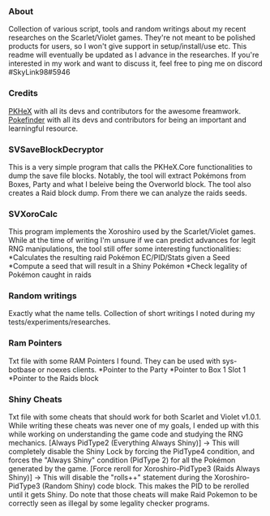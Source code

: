 ### About
Collection of various script, tools and random writings about my recent researches on the Scarlet/Violet games. 
They're not meant to be polished products for users, so I won't give support in setup/install/use etc.
This readme will eventually be updated as I advance in the researches.
If you're interested in my work and want to discuss it, feel free to ping me on discord #SkyLink98#5946

### Credits
[PKHeX](https://github.com/kwsch/PKHeX) with all its devs and contributors for the awesome freamwork. 
[Pokefinder](https://github.com/Admiral-Fish/PokeFinder) with all its devs and contributors for being an important and learningful resource.

### SVSaveBlockDecryptor
This is a very simple program that calls the PKHeX.Core functionalities to dump the save file blocks.
Notably, the tool will extract Pokémons from Boxes, Party and what I beleive being the Overworld block.
The tool also creates a Raid block dump. From there we can analyze the raids seeds.

### SVXoroCalc
This program implements the Xoroshiro used by the Scarlet/Violet games.
While at the time of writing I'm unsure if we can predict advances for legit RNG manipulations, the tool still offer some interesting functionalities:
*Calculates the resulting raid Pokémon EC/PID/Stats given a Seed
*Compute a seed that will result in a Shiny Pokémon
*Check legality of Pokémon caught in raids

### Random writings
Exactly what the name tells. Collection of short writings I noted during my tests/experiments/researches.

### Ram Pointers
Txt file with some RAM Pointers I found. They can be used with sys-botbase or noexes clients.
*Pointer to the Party
*Pointer to Box 1 Slot 1
*Pointer to the Raids block

### Shiny Cheats
Txt file with some cheats that should work for both Scarlet and Violet v1.0.1.
While writing these cheats was never one of my goals, I ended up with this while working on understanding the game code and studying the RNG mechanics.
[Always PidType2 (Everything Always Shiny)] -> This will completely disable the Shiny Lock by forcing the PidType4 condition, and forces the "Always Shiny" condition (PidType 2) for all the Pokémon generated by the game.
[Force reroll for Xoroshiro-PidType3 (Raids Always Shiny)] -> This will disable the "rolls++" statement during the Xoroshiro-PidType3 (Random Shiny) code block. This makes the PID to be rerolled until it gets Shiny.
Do note that those cheats will make Raid Pokemon to be correctly seen as illegal by some legality checker programs.